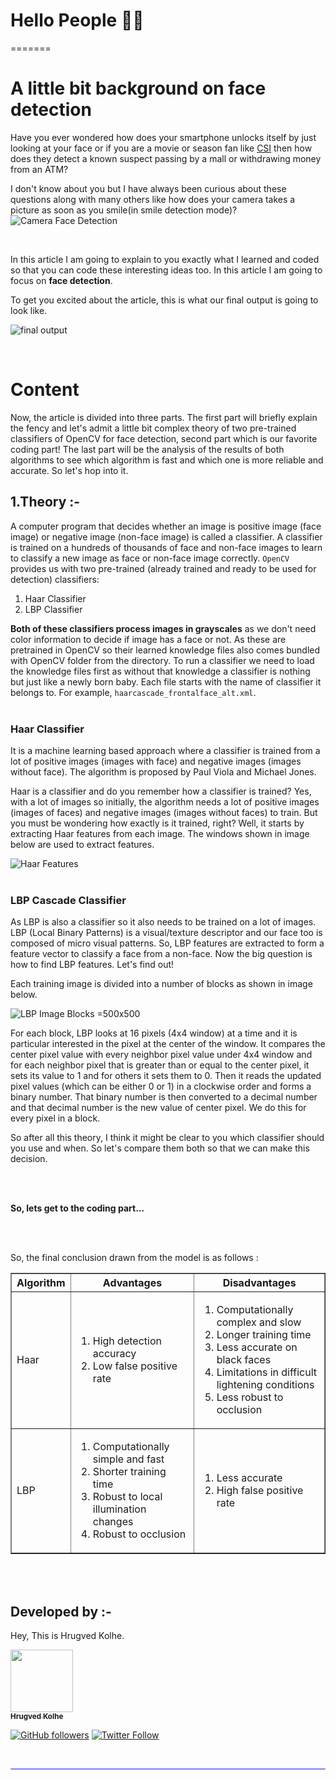 # Hello People 👋🏻
=======



# A little bit background on face detection
Have you ever wondered how does your smartphone unlocks itself by just looking at your face or if you are a movie or season fan like [CSI](https://en.wikipedia.org/wiki/CSI:_Crime_Scene_Investigation) then how does they detect a known suspect passing by a mall or withdrawing money from an ATM? 

I don't know about you but I have always been curious about these questions along with many others like how does your camera takes a picture as soon as you smile(in smile detection mode)?
![Camera Face Detection](docs-images/camera-face-detection.png)

</br>


In this article I am going to explain to you exactly what I learned and coded so that you can code these interesting ideas too. In this article I am going to focus on **face detection**.

To get you excited about the article, this is what our final output is going to look like.

![final output](docs-images/output.png)

</br>

# Content
Now, the article is divided into three parts. The first part will briefly explain the fency and let's admit a little bit complex theory of two pre-trained classifiers of OpenCV for face detection, second part which is our favorite coding part! The last part will be the analysis of the results of both algorithms to see which algorithm is fast and which one is more reliable and accurate. So let's hop into it.

## **1.Theory :-**

A computer program that decides whether an image is positive image (face image) or negative image (non-face image) is called a classifier. A classifier is trained on a hundreds of thousands of face and non-face images to learn to classify a new image as face or non-face image correctly. `OpenCV` provides us with two pre-trained (already trained and ready to be used for detection) classifiers:

1. Haar Classifier
2. LBP Classifier

**Both of these classifiers process images in grayscales** as we don't need color information to decide if image has a face or not. As these are pretrained in OpenCV so their learned knowledge files also comes bundled with OpenCV folder from the directory. To run a classifier we need to load the knowledge files first as without that knowledge a classifier is nothing but just like a newly born baby. Each file starts with the name of classifier it belongs to. For example, `haarcascade_frontalface_alt.xml`.
</br> </br>

### Haar Classifier

It is a machine learning based approach where a classifier is trained from a lot of positive images (images with face) and negative images (images without face). The algorithm is proposed by Paul Viola and Michael Jones. 

Haar is a classifier and do you remember how a classifier is trained? Yes, with a lot of images so initially, the algorithm needs a lot of positive images (images of faces) and negative images (images without faces) to train. But you must be wondering how exactly is it trained, right? Well, it starts by extracting Haar features from each image. The windows shown in image below are used to extract features.

![Haar Features](docs-images/haar-features.jpg)
</br> </br>

### LBP Cascade Classifier

As LBP is also a classifier so it also needs to be trained on a lot of images. LBP (Local Binary Patterns) is a visual/texture descriptor and our face too is composed of micro visual patterns. So, LBP features are extracted to form a feature vector to classify a face from a non-face. Now the big question is how to find LBP features. Let's find out!

Each training image is divided into a number of blocks as shown in image below.

![LBP Image Blocks =500x500](docs-images/lbp-blocks.png)

For each block, LBP looks at 16 pixels (4x4 window) at a time and it is particular interested in the pixel at the center of the window. It compares the center pixel value with every neighbor pixel value under 4x4 window and for each neighbor pixel that is greater than or equal to the center pixel, it sets its value to 1 and for others it sets them to 0. Then it reads the updated pixel values (which can be either 0 or 1) in a clockwise order and forms a binary number. That binary number is then converted to a decimal number and that decimal number is the new value of center pixel. We do this for every pixel in a block. 

So after all this theory, I think it might be clear to you which classifier should you use and when. So let's compare them both so that we can make this decision. 

</br> </br>

**So, lets get to the coding part...**

</br> </br>

So, the final conclusion drawn from the model is as follows :

<TABLE  BORDER="1">
  
   <TR>
      <TH>Algorithm</TH>
      <TH>Advantages</TH>
      <TH>Disadvantages</TH>
   </TR>
   <TR>
      <TD>Haar </TD>
      <TD>
      <ol>
        <li>High detection accuracy</li>
        <li>Low false positive rate</li>
      </ol>
      </TD>
      <TD>
      <ol>
        <li>Computationally complex and slow</li>
        <li>Longer training time</li>
        <li>Less accurate on black faces</li>
        <li>Limitations in difficult lightening conditions</li>
        <li>Less robust to occlusion</li>
      </ol>
      </TD>
   </TR>
   <TR>
      <TD>LBP</TD>
      <TD>
      <ol>
        <li>Computationally simple and fast</li>
        <li>Shorter training time</li>
        <li>Robust to local illumination changes</li>
        <li>Robust to occlusion</li>
      </ol>
      </TD>
      <TD>
      <ol>
        <li>Less accurate</li>
        <li>High false positive rate</li>
      </ol>
      </TD>
   </TR>
</TABLE>

</br> </br>

## **Developed by :-**


Hey, This is Hrugved Kolhe.

<a href="https://github.com/hrugved06"><img src="https://avatars.githubusercontent.com/u/59966943?s=400&u=445f4a7598547c0ecdeb22a265dd1a3dad9e297d&v=4" width="100px;" alt=""/><br /><sub><b> Hrugved Kolhe</b></sub></a>
</br>

[![GitHub followers](https://img.shields.io/github/followers/hrugved06.svg?label=Follow%20@hrugved06&style=social)](https://github.com/hrugved06)  [![Twitter Follow](https://img.shields.io/twitter/follow/HrugVed_?style=social)](https://twitter.com/HrugVed_)

</br>
<hr style="height:2px;#8080ffborder-width:0;border-radius: 5px;color:gray;background-color:#8080ff">
</br>
